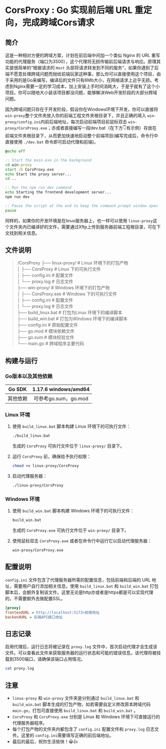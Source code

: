 # CorsProxy : Go 实现前后端 URL 重定向，完成跨域Cors请求

## 简介

这是一种相对方便的跨域方案，计划在前后端中间加一个类似 Nginx 的 URL 重写功能的代理服务（端口为3500），这个代理将无损传输前后端请求与响应。原理其实是很简单的“根据请求的 `Host` 头部将请求转发到不同的服务”，如果你遇到了后端不愿意处理跨域问题而抛给前端玩家这种事，那么你可以直接使用这个项目，由于采用的是Go来编写，编译后的文件只有6Mb大小，在网络请求上近乎无损。考虑到Nginx需要一定的学习成本，加上安装上手时间消耗大，于是乎就有了这个小项目。你可以随地大小装该项目都没问题，能够解决Web开发阶段的大部分跨域问题。

因为跨域问题只存在于开发阶段，假设你在Windows环境下开发，你可以直接将 `win-proxy`整个文件夹放入你的前端工程文件夹根目录下，并且正确的填入 `win-proxy/config.ini`内前后端地址，每次启动前端项目前鼠标双击 `win-proxy/CorsProxy.exe`；亦或者直接编写一段dev.bat（在下方👇有示例）存放在前端文件夹根目录下，从而更加快速地启动整个前端项目(编写完成后，命令行中直接使用 `./dev.bat` 命令即可启动代理和前端)。

```bat
@echo off

:: Start the main.exe in the background
cd win-proxy
start /b CorsProxy.exe
echo Start the proxy server...
cd ..

:: Run the npm run dev command
echo Starting the frontend development server...
npm run dev

:: Pause the script at the end to keep the command prompt window open
pause
```

同样的，如果你的开发环境是在linux服务器上，也一样可以使用 `linux-proxy`这个文件夹内已编译好的文件，需要通过Xftp上传到服务器前端工程根目录，可在下文找到相关信息。



## 文件说明

> /CorsProxy
> ├── linux-proxy/          # Linux 环境下的打包产物  
> │   ├── CorsProxy          # Linux 下的可执行文件    
> │   ├── config.ini         # 配置文件  
> │   └── proxy.log          # 日志文件    
> ├── win-proxy/            # Windows 环境下的打包产物  
> │   ├── CorsProxy.exe      # Windows 下的可执行文件  
> │   ├── config.ini         # 配置文件  
> │   └── proxy.log          # 日志文件  
> ├── build_linux.bat       # 打包为Linux 环境下的编译脚本  
> ├── build_win.bat         # 打包为Windows 环境下的编译脚本  
> ├── config.ini             # 原始配置文件  
> ├── go.mod                # 模块依赖文件  
> ├── go.sum                # 模块校验文件  
> └── main.go                # 跨域程序主要代码



## 构建与运行

### Go版本以及其他依赖

|  Go SDK  | 1.17.6 windows/amd64 |
| :------: | :------------------: |
| 其他依赖 | 可参考go.sum，go.mod |



### Linux 环境

1. 使用 `build_linux.bat` 脚本构建 Linux 环境下的可执行文件：

   ```cmd
   ./build_linux.bat
   ```

   生成的 `CorsProxy` 可执行文件位于 `linux-proxy/` 目录下。

2. 运行 `CorsProxy` 前，确保给予执行权限：

   ```bash
   chmod +x linux-proxy/CorsProxy
   ```

3. 启动代理服务器：

   ```bash
   ./linux-proxy/CorsProxy
   ```



### Windows 环境

1. 使用 `build_win.bat` 脚本构建 Windows 环境下的可执行文件：

   ```cmd
   build_win.bat
   ```

   生成的 `CorsProxy.exe` 可执行文件位于 `win-proxy/` 目录下。

2. 使用鼠标双击 `CorsProxy.exe` 或者在命令行中运行它以启动代理服务器：

   ```cmd
   win-proxy/CorsProxy.exe
   ```



## 配置说明

`config.ini` 文件包含了代理服务器所需的配置信息，包括前端和后端的 URL 地址，需要用户自行添加相关信息。使用 `build_linux.bat` 和 `build_win.bat` 打包脚本后，会额外复制该文件。这里无论是http亦或者是https都是可以实现代理的，不需要额外去做配置SSL。

```ini
[proxy]
frontendURL = http://localhost:5173>前端地址
backendURL = 后端API接口地址
```



## 日志记录

启用代理后，运行日志将被记录在 `proxy.log` 文件中，首次启动代理才会生成该文件。可以查看此文件来获取服务器的运行状态和可能的错误信息。该代理将被挂载到3500端口，请确保该端口占用情况。

```bash
cat proxy.log
```



## 注意

- `linux-proxy` 和 `win-proxy` 文件夹是分别通过 `build_linux.bat` 和 `build_win.bat` 脚本生成的打包产物，如若需要自定义修改原本跨域代码 `main.go`，打包可直接使用 `build_linux.bat` 和 `build_win.bat` 。
- `CorsProxy` 和 `CorsProxy.exe` 分别是 Linux 和 Windows 环境下可直接运行的代理服务器程序。
- 每个打包产物的文件夹内都包含了 `config.ini` 配置文件和 `proxy.log` 日志文件。这里的 `config.ini`需要填写正确的前后端地址。 
- 最后的最后，祝你生活愉快！😀👍